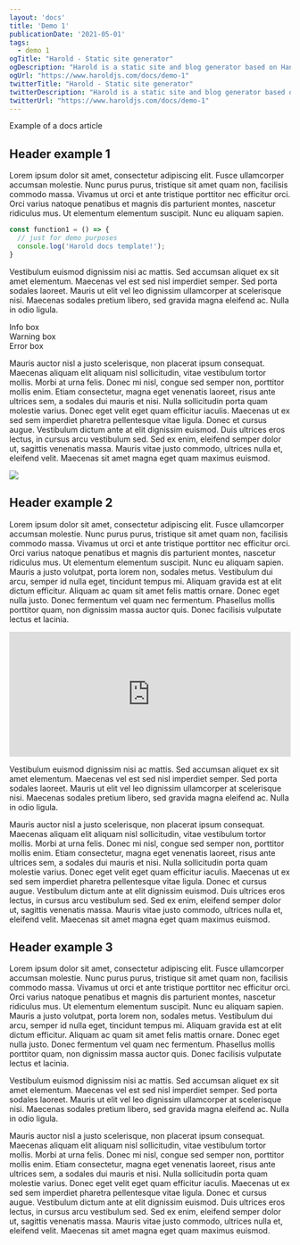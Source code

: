 ```yaml
---
layout: 'docs'
title: 'Demo 1'
publicationDate: '2021-05-01'
tags:
  - demo 1
ogTitle: "Harold - Static site generator"
ogDescription: "Harold is a static site and blog generator based on Handlebars and Markdown. Let's see how to use it."
ogUrl: "https://www.haroldjs.com/docs/demo-1"
twitterTitle: "Harold - Static site generator"
twitterDescription: "Harold is a static site and blog generator based on Handlebars and Markdown. Let's see how to use it."
twitterUrl: "https://www.haroldjs.com/docs/demo-1"
---
```


Example of a docs article

## Header example 1

Lorem ipsum dolor sit amet, consectetur adipiscing elit. Fusce ullamcorper accumsan molestie. Nunc purus purus, tristique sit amet quam non, facilisis commodo massa. Vivamus ut orci et ante tristique porttitor nec efficitur orci. Orci varius natoque penatibus et magnis dis parturient montes, nascetur ridiculus mus. Ut elementum elementum suscipit. Nunc eu aliquam sapien.

```javascript
const function1 = () => {
  // just for demo purposes
  console.log('Harold docs template!');
}
```

Vestibulum euismod dignissim nisi ac mattis. Sed accumsan aliquet ex sit amet elementum. Maecenas vel est sed nisl imperdiet semper. Sed porta sodales laoreet. Mauris ut elit vel leo dignissim ullamcorper at scelerisque nisi. Maecenas sodales pretium libero, sed gravida magna eleifend ac. Nulla in odio ligula.

<div class="docs-info-box">Info box</div>
<div class="docs-warning-box">Warning box</div>
<div class="docs-error-box">Error box</div>

Mauris auctor nisl a justo scelerisque, non placerat ipsum consequat. Maecenas aliquam elit aliquam nisl sollicitudin, vitae vestibulum tortor mollis. Morbi at urna felis. Donec mi nisl, congue sed semper non, porttitor mollis enim. Etiam consectetur, magna eget venenatis laoreet, risus ante ultrices sem, a sodales dui mauris et nisi. Nulla sollicitudin porta quam molestie varius. Donec eget velit eget quam efficitur iaculis. Maecenas ut ex sed sem imperdiet pharetra pellentesque vitae ligula. Donec et cursus augue. Vestibulum dictum ante at elit dignissim euismod. Duis ultrices eros lectus, in cursus arcu vestibulum sed. Sed ex enim, eleifend semper dolor ut, sagittis venenatis massa. Mauris vitae justo commodo, ultrices nulla et, eleifend velit. Maecenas sit amet magna eget quam maximus euismod.

![](https://picsum.photos/1000/400)

## Header example 2

Lorem ipsum dolor sit amet, consectetur adipiscing elit. Fusce ullamcorper accumsan molestie. Nunc purus purus, tristique sit amet quam non, facilisis commodo massa. Vivamus ut orci et ante tristique porttitor nec efficitur orci. Orci varius natoque penatibus et magnis dis parturient montes, nascetur ridiculus mus. Ut elementum elementum suscipit. Nunc eu aliquam sapien. Mauris a justo volutpat, porta lorem non, sodales metus. Vestibulum dui arcu, semper id nulla eget, tincidunt tempus mi. Aliquam gravida est at elit dictum efficitur. Aliquam ac quam sit amet felis mattis ornare. Donec eget nulla justo. Donec fermentum vel quam nec fermentum. Phasellus mollis porttitor quam, non dignissim massa auctor quis. Donec facilisis vulputate lectus et lacinia.

<div class="embeded-media-container">
  <iframe height="224" style="width: 100%;" scrolling="no" title="Confirmation Button" src="https://codepen.io/rubenasanchez/embed/preview/mdRqqbN?height=224&theme-id=dark&default-tab=css,result" frameborder="no" loading="lazy" allowtransparency="true" allowfullscreen="true">
    See the Pen <a href='https://codepen.io/rubenasanchez/pen/mdRqqbN'>Confirmation Button</a> by Ruben A Sanchez
    (<a href='https://codepen.io/rubenasanchez'>@rubenasanchez</a>) on <a href='https://codepen.io'>CodePen</a>.
  </iframe>
</div>

Vestibulum euismod dignissim nisi ac mattis. Sed accumsan aliquet ex sit amet elementum. Maecenas vel est sed nisl imperdiet semper. Sed porta sodales laoreet. Mauris ut elit vel leo dignissim ullamcorper at scelerisque nisi. Maecenas sodales pretium libero, sed gravida magna eleifend ac. Nulla in odio ligula.

Mauris auctor nisl a justo scelerisque, non placerat ipsum consequat. Maecenas aliquam elit aliquam nisl sollicitudin, vitae vestibulum tortor mollis. Morbi at urna felis. Donec mi nisl, congue sed semper non, porttitor mollis enim. Etiam consectetur, magna eget venenatis laoreet, risus ante ultrices sem, a sodales dui mauris et nisi. Nulla sollicitudin porta quam molestie varius. Donec eget velit eget quam efficitur iaculis. Maecenas ut ex sed sem imperdiet pharetra pellentesque vitae ligula. Donec et cursus augue. Vestibulum dictum ante at elit dignissim euismod. Duis ultrices eros lectus, in cursus arcu vestibulum sed. Sed ex enim, eleifend semper dolor ut, sagittis venenatis massa. Mauris vitae justo commodo, ultrices nulla et, eleifend velit. Maecenas sit amet magna eget quam maximus euismod.

## Header example 3

Lorem ipsum dolor sit amet, consectetur adipiscing elit. Fusce ullamcorper accumsan molestie. Nunc purus purus, tristique sit amet quam non, facilisis commodo massa. Vivamus ut orci et ante tristique porttitor nec efficitur orci. Orci varius natoque penatibus et magnis dis parturient montes, nascetur ridiculus mus. Ut elementum elementum suscipit. Nunc eu aliquam sapien. Mauris a justo volutpat, porta lorem non, sodales metus. Vestibulum dui arcu, semper id nulla eget, tincidunt tempus mi. Aliquam gravida est at elit dictum efficitur. Aliquam ac quam sit amet felis mattis ornare. Donec eget nulla justo. Donec fermentum vel quam nec fermentum. Phasellus mollis porttitor quam, non dignissim massa auctor quis. Donec facilisis vulputate lectus et lacinia.

Vestibulum euismod dignissim nisi ac mattis. Sed accumsan aliquet ex sit amet elementum. Maecenas vel est sed nisl imperdiet semper. Sed porta sodales laoreet. Mauris ut elit vel leo dignissim ullamcorper at scelerisque nisi. Maecenas sodales pretium libero, sed gravida magna eleifend ac. Nulla in odio ligula.

Mauris auctor nisl a justo scelerisque, non placerat ipsum consequat. Maecenas aliquam elit aliquam nisl sollicitudin, vitae vestibulum tortor mollis. Morbi at urna felis. Donec mi nisl, congue sed semper non, porttitor mollis enim. Etiam consectetur, magna eget venenatis laoreet, risus ante ultrices sem, a sodales dui mauris et nisi. Nulla sollicitudin porta quam molestie varius. Donec eget velit eget quam efficitur iaculis. Maecenas ut ex sed sem imperdiet pharetra pellentesque vitae ligula. Donec et cursus augue. Vestibulum dictum ante at elit dignissim euismod. Duis ultrices eros lectus, in cursus arcu vestibulum sed. Sed ex enim, eleifend semper dolor ut, sagittis venenatis massa. Mauris vitae justo commodo, ultrices nulla et, eleifend velit. Maecenas sit amet magna eget quam maximus euismod.
